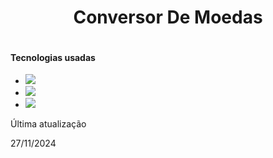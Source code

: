 <h1 align="center">Conversor De Moedas</h1>

<img src="">
<h4>Tecnologias usadas</h4>
  
<ul>
  <li><img src="https://img.shields.io/badge/HTML5-E34F26?style=for-the-badge&logo=html5&logoColor=white"></li>
  <li><img src="https://img.shields.io/badge/CSS3-1572B6?style=for-the-badge&logo=css3&logoColor=white"></li>
  <li><img src="https://img.shields.io/badge/JavaScript-F7DF1E?style=for-the-badge&logo=javascript&logoColor=black"></li>
</ul>
<p>Última atualização</p>
<p>27/11/2024</p>
